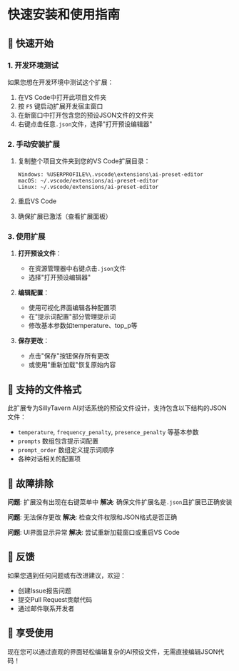 # 快速安装和使用指南

## 🚀 快速开始

### 1. 开发环境测试

如果您想在开发环境中测试这个扩展：

1. 在VS Code中打开此项目文件夹
2. 按 `F5` 键启动扩展开发宿主窗口
3. 在新窗口中打开包含您的预设JSON文件的文件夹
4. 右键点击任意`.json`文件，选择"打开预设编辑器"

### 2. 手动安装扩展

1. 复制整个项目文件夹到您的VS Code扩展目录：
   ```
   Windows: %USERPROFILE%\.vscode\extensions\ai-preset-editor
   macOS: ~/.vscode/extensions/ai-preset-editor
   Linux: ~/.vscode/extensions/ai-preset-editor
   ```

2. 重启VS Code

3. 确保扩展已激活（查看扩展面板）

### 3. 使用扩展

1. **打开预设文件**：
   - 在资源管理器中右键点击`.json`文件
   - 选择"打开预设编辑器"

2. **编辑配置**：
   - 使用可视化界面编辑各种配置项
   - 在"提示词配置"部分管理提示词
   - 修改基本参数如temperature、top_p等

3. **保存更改**：
   - 点击"保存"按钮保存所有更改
   - 或使用"重新加载"恢复原始内容

## 📝 支持的文件格式

此扩展专为SillyTavern AI对话系统的预设文件设计，支持包含以下结构的JSON文件：

- `temperature`, `frequency_penalty`, `presence_penalty` 等基本参数
- `prompts` 数组包含提示词配置
- `prompt_order` 数组定义提示词顺序
- 各种对话相关的配置项

## 🔧 故障排除

**问题**: 扩展没有出现在右键菜单中
**解决**: 确保文件扩展名是`.json`且扩展已正确安装

**问题**: 无法保存更改
**解决**: 检查文件权限和JSON格式是否正确

**问题**: UI界面显示异常
**解决**: 尝试重新加载窗口或重启VS Code

## 📧 反馈

如果您遇到任何问题或有改进建议，欢迎：
- 创建Issue报告问题
- 提交Pull Request贡献代码
- 通过邮件联系开发者

## 🎉 享受使用

现在您可以通过直观的界面轻松编辑复杂的AI预设文件，无需直接编辑JSON代码！ 
